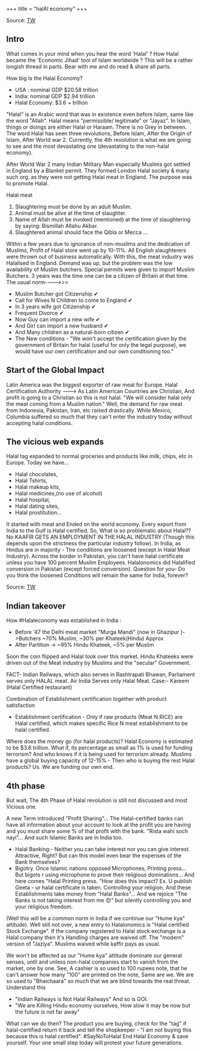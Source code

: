 +++
title = "halAl economy"
+++

Source: [TW](https://threadreaderapp.com/thread/1542784913362915328.html)

## Intro
What comes in your mind when you hear the word 'Halal' ? How Halal became the 'Economic Jihad' tool of Islam worldwide ? This will be a rather longish thread in parts. Bear with me and do read & share all parts.

How big is the Halal Economy?

- USA : nominal GDP $20.58 trillion
- India: nominal GDP $2.94 trillion
- Halal Economy: $3.6 + trillion

"Halal" is an Arabic word that was in existence even before Islam, same like the word "Allah". Halal means "permissible/ legitimate" or "Jayaz". In Islam, things or doings are either Halal or Haraam. There is no Grey in between. The word Halal has seen three revolutions, Before Islam, After the Origin of Islam, After World war 2. Currently, the 4th revolution is what we are going to see and the most devastating one (devastating to the non-halal economy). 

After World War 2 many Indian Military Man especially Muslims got settled in England by a Blanket permit. They formed London Halal society & many such org. as they were not getting Halal meat in England. The purpose was to promote Halal.

Halal meat

1) Slaughtering must be done by an adult Muslim.
2) Animal must be alive at the time of slaughter.
3) Name of Allah must be invoked (mentioned) at the time of slaughtering by saying: Bismillah Allahu Akbar.
4) Slaughtered animal should face the Qibla or Mecca ...

Within a few years due to ignorance of non-muslims and the dedication of Muslims, Profit of Halal store went up by 10-11%. All English slaughterers were thrown out of business automatically. With this, the meat industry was Halalised in England. Demand was up, but the problem was the low availability of Muslim butchers. Special permits were given to import Muslim Butchers. 3 years was the time one can be a citizen of Britain at that time.  The usual norm---->>>

- Muslim Butcher got Citizenship ✔
- Call for Wives N Children to come to England ✔
- In 3 years wife got Citizenship ✔
- Frequent Divorce ✔
- Now Guy can import a new wife ✔
- And Girl can import a new husband ✔
- And Many children as a natural-born citizen ✔
- The New conditions - "We won't accept the certification given by the government of Britain for halal (useful for only the legal purpose), we would have our own certification and our own conditioning too."

## Start of the Global Impact

Latin America was the biggest exporter of raw meat for Europe. Halal Certification Authority ---> As Latin American Countries are Christian, And profit is going to a Christian so this is not halal. "We will consider halal only the meat coming from a Muslim nation." Well, the demand for raw meat from Indonesia, Pakistan, Iran, etc raised drastically. While Mexico, Columbia suffered so much that they can't enter the industry today without accepting halal conditions.

## The vicious web expands

Halal tag expanded to normal groceries and products like milk, chips, etc in Europe. Today we have...

- Halal chocolates,
- Halal Tshirts,
- Halal makeup kits,
- Halal medicines,(no use of alcohol)
- Halal hospital,
- Halal dating sites,
- Halal prostitution...

It started with meat and Ended on the world economy. Every export from India to the Gulf is Halal certified. So, What is so problematic about Halal?? No KAAFIR GETS AN EMPLOYMENT IN THE HALAL INDUSTRY (Though this depends upon the strictness the particular industry follow). In India, as Hindus are in majority - The conditions are loosened (except in Halal Meat Industry). Across the border in Pakistan, you can't have halal certificate unless you have 100 percent Muslim Employees. Halalonomics did Halalified conversion in Pakistan (except forced conversion). Question for you- Do you think the loosened Conditions will remain the same for India, forever?

Source: [TW](https://threadreaderapp.com/thread/1543125522435043328.html)

## Indian takeover
How #Halaleconomy was established in India :

- Before '47 the Delhi meat market "Murga Mandi" (now in Ghazipur )->Butchers ~70% Muslim, ~30% per Khateek(Hindu) Approx
- After Partition -> ~95% Hindu Khateek, ~5% per Muslim

Soon the coin flipped and Halal took over this market. Hindu Khateeks were driven out of the Meat industry by Muslims and the "secular" Government.

FACT- Indian Railways, which also serves in Rashtrapati Bhawan, Parliament serves only HALAL meat. Air India Serves only Halal Meat. Case:- Kareem (Halal Certified restaurant)

Combination of Establishment certification together with product satisfaction

- Establishment certification - Only if raw products (Meat N RICE) are Halal certified, which makes specific Rice N meat establishment to be halal certified.

Where does the money go (for halal products)? Halal Economy is estimated to be $3.6 trillion. What if, its percentage as small as 1% is used for funding terrorism? And who knows if it is being used for terrorism already. Muslims have a global buying capacity of 12-15% - Then who is buying the rest Halal products? Us. We are funding our own end.

## 4th phase
But wait, The 4th Phase of Halal revolution is still not discussed and most Vicious one.

A new Term introduced "Profit Sharing"... The Halal-certified banks can have all information about your account to look at the profit you are having and you must share some % of that profit with the bank. "Rista wahi soch nayi"... And such Islamic Banks are in India too.

- Halal Banking:- Neither you can take interest nor you can give interest. Attractive, Right? But can this model even bear the expenses of the Bank themselves?
- Bigotry. Once Islamic nations opposed Microphones, Printing press... But bigots r using microphone to prove their religious dominations... And here comes "Halal Printing press. "How does this impact? Ex. U publish Geeta - ur halal certificate is taken. Controlling your religion. And these Establishments take money from "Halal Banks"... And we rejoice "The Banks is not taking interest from me 😍" but silently controlling you and your religious freedom.

(Well this will be a common norm in India if we continue our "Hume kya" attitude). Well still not over, a new entry to Halalonomics is "Halal certified Stock Exchange". If the company registered to Halal stock exchange is a Halal company then it's Handling charges are waived off. The "modern" version of "Jaziya". Muslims waived while kaffir pays as usual. 

We won't be affected as our "Hume kya" attitude dominate our general senses, until and unless non-halal companies start to vanish from the market, one by one. See, A cashier is so used to 100 rupees note, that he can't answer how many "100" are printed on the note, Same are we. We are so used to "Bhaichaara" so much that we are blind towards the real threat. Understand this

- "Indian Railways is Not Halal Railways" And so is GOI.
- "We are Killing Hindu economy ourselves, How slow it may be now but the future is not far away"

What can we do then?  The product you are buying, check for the "tag" if halal-certified return it back and tell the shopkeeper - "I am not buying this because this is halal certified". #SayNoToHalal End Halal Economy & save yourself. Your one small step today will protest your future generations.
